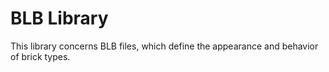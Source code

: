 # BLB Library

This library concerns BLB files, which define the appearance and behavior of brick types.
